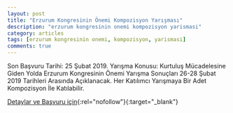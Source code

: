 ```yaml
---
layout: post
title: "Erzurum Kongresinin Önemi Kompozisyon Yarışması"
description: "erzurum kongresinin onemi kompozisyon yarismasi"
category: articles
tags: [erzurum kongresinin onemi, kompozisyon, yarismasi]
comments: true
---
```


Son Başvuru Tarihi: 25 Şubat 2019.
Yarışma Konusu: Kurtuluş Mücadelesine Giden Yolda Erzurum Kongresinin Önemi
Yarışma Sonuçları 26-28 Şubat 2019 Tarihleri Arasında Açıklanacak.
Her Katılımcı Yarışmaya Bir Adet Kompozisyon İle Katılabilir.

[Detaylar ve Başvuru için](https://www.guncel-egitim.org/erzurum-kongresinin-onemi-kompozisyon-yarismasi/?utm_source=edebiyatyarismalari.com&utm_medium=affiliate){:rel="nofollow"}{:target="_blank"}